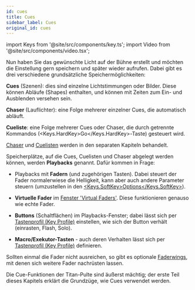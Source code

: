 ```yaml
---
id: cues
title: Cues
sidebar_label: Cues
original_id: cues
---
```


import Keys from '@site/src/components/key.ts';
import Video from '@site/src/components/video.tsx';

Nun haben Sie das gewünschte Licht auf der Bühne erstellt und möchten
die Einstellung gern speichern und später wieder aufrufen. Dabei gibt es
drei verschiedene grundsätzliche Speichermöglichkeiten:

<strong>Cues</strong> (Szenen): dies sind einzelne Lichtstimmungen oder Bilder. Diese
können Abläufe (Shapes) enthalten, und können mit Zeiten zum Ein- und
Ausblenden versehen sein.

<strong>Chaser</strong> (Lauflichter): eine Folge mehrerer einzelner Cues, die
automatisch abläuft.

<strong>Cueliste</strong>: eine Folge mehrerer Cues oder Chaser, die durch getrennte
Kommandos (<Keys.HardKey>Go</Keys.HardKey>-Taste) gesteuert wird.

[Chaser](chases.md) und [Cuelisten](cue-lists.md) werden in den separaten 
Kapiteln behandelt.

Speicherplätze, auf die Cues, Cuelisten und Chaser abgelegt werden
können, werden <strong>Playbacks</strong> genannt. Dafür kommen in Frage:

-   Playbacks mit <strong>Fadern</strong> (und zugehörigen Tasten). Dabei steuert der
    Fader normalerwiese die Helligkeit, kann aber auch andere Parameter
    steuern (umzustellen in den [<Keys.SoftKey>Options</Keys.SoftKey>](cues/playback-options.md)).
	
-   <strong>Virtuelle Fader</strong> im [Fenster 'Virtual Faders'](running-the-show/playback-controls.md#virtuelle-fader). Diese funktionieren
    genauso wie echte Fader.

-   <strong>Buttons</strong> (Schaltflächen) im Playbacks-Fenster; dabei lässt sich per
    [Tastenprofil (Key Profile)](system-settings/key-profiles.md) einstellen, 
	wie sich der Button verhält (einrasten, Flash, Solo).

-   <strong>Macro/Exekutor-Tasten</strong> - auch deren Verhalten lässt sich per
    [Tastenprofil (Key Profile)](system-settings/key-profiles.md) definieren.  

Sollten einmal die Fader nicht ausreichen, so gibt es optionale [Faderwings](about-the-consoles.md), mit denen sich weitere Fader nachrüsten lassen.

Die Cue-Funktionen der Titan-Pulte sind äußerst mächtig; der erste Teil
dieses Kapitels erklärt die Grundzüge, wie Cues verwendet werden.